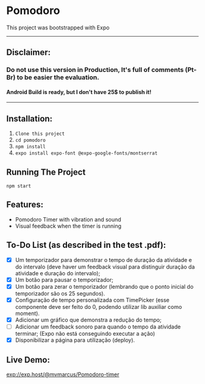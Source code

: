 # Pomodoro

This project was bootstrapped with Expo

---

## Disclaimer:
### Do not use this version in Production, It's full of comments (Pt-Br) to be easier the evaluation.
#### Android Build is ready, but I don't have 25$ to publish it!

---

## Installation:
1. `Clone this project`
2. `cd pomodoro`
3. `npm install`
4. `expo install expo-font @expo-google-fonts/montserrat`

## Running The Project
`npm start`

## Features:
- Pomodoro Timer with vibration and sound
- Visual feedback when the timer is running

## To-Do List (as described in the test .pdf):
- [x] Um temporizador para demonstrar o tempo de duração da atividade e do
intervalo (deve haver um feedback visual para distinguir duração da atividade
e duração do intervalo);
- [x] Um botão para pausar o temporizador;
- [x] Um botão para zerar o temporizador (lembrando que o ponto inicial do
temporizador são os 25 segundos).
- [x] Configuração de tempo personalizada com TimePicker (esse componente
deve ser feito do 0, podendo utilizar lib auxiliar como moment).
- [x] Adicionar um gráfico que demonstra a redução do tempo;
- [ ] Adicionar um feedback sonoro para quando o tempo da atividade terminar; (Expo não está conseguindo executar a ação)
- [x] Disponibilizar a página para utilização (deploy).

## Live Demo:
[exp://exp.host/@mvmarcus/Pomodoro-timer](https://expo.io/@mvmarcus/Pomodoro-timer)
